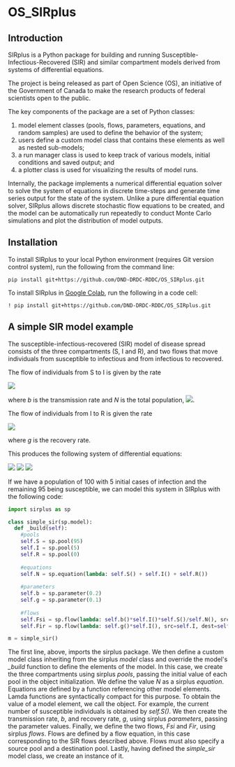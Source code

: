 # OS_SIRplus

## Introduction

SIRplus is a Python package for building and running Susceptible-Infectious-Recovered (SIR) and similar compartment models derived from systems of differential equations.

The project is being released as part of Open Science (OS), an initiative of the Government of Canada to make the research products of federal scientists open to the public.

The key components of the package are a set of Python classes:
 1. model element classes (pools, flows, parameters, equations, and random samples) are used to define the behavior of the system;
 1. users define a custom model class that contains these elements as well as nested sub-models;
 1. a run manager class is used to keep track of various models, initial conditions and saved output; and
 1. a plotter class is used for visualizing the results of model runs.

Internally, the package implements a numerical differential equation solver to solve the system of equations in discrete time-steps and generate time series output for the state of the system. Unlike a pure differential equation solver, SIRplus allows discrete stochastic flow equations to be created, and the model can be automatically run repeatedly to conduct Monte Carlo simulations and plot the distribution of model outputs.

## Installation

To install SIRplus to your local Python environment (requires Git version control system), run the following from the command line:

    pip install git+https://github.com/DND-DRDC-RDDC/OS_SIRplus.git

To install SIRplus in [Google Colab](https://colab.research.google.com), run the following in a code cell:

    ! pip install git+https://github.com/DND-DRDC-RDDC/OS_SIRplus.git


## A simple SIR model example

The susceptible-infectious-recovered (SIR) model of disease spread consists of the three compartments (S, I and R), and two flows that move individuals from susceptible to infectious and from infectious to recovered.

The flow of individuals from S to I is given by the rate

<img src="https://render.githubusercontent.com/render/math?math=F_{si}=bI\frac{S}{N}">

where *b* is the transmission rate and *N* is the total population, <img src="https://render.githubusercontent.com/render/math?math=S%2BI%2BR">.

The flow of individuals from I to R is given the rate

<img src="https://render.githubusercontent.com/render/math?math=F_{ir}=gI">

where *g* is the recovery rate.

This produces the following system of differential equations:

<img src="https://render.githubusercontent.com/render/math?math=\frac{dS}{dt}=-bI\frac{S}{N}">

<img src="https://render.githubusercontent.com/render/math?math=\frac{dI}{dt}=bI\frac{S}{N}-gI">

<img src="https://render.githubusercontent.com/render/math?math=\frac{dR}{dt}=gI">

If we have a population of 100 with 5 initial cases of infection and the remaining 95 being susceptible, we can model this system in SIRplus with the following code:

```python
import sirplus as sp

class simple_sir(sp.model):
  def _build(self):
    #pools
    self.S = sp.pool(95)
    self.I = sp.pool(5)
    self.R = sp.pool(0)
    
    #equations
    self.N = sp.equation(lambda: self.S() + self.I() + self.R())
    
    #parameters
    self.b = sp.parameter(0.2)
    self.g = sp.parameter(0.1)
    
    #flows
    self.Fsi = sp.flow(lambda: self.b()*self.I()*self.S()/self.N(), src=self.S, dest=self.I)
    self.Fir = sp.flow(lambda: self.g()*self.I(), src=self.I, dest=self.R)

m = simple_sir()
```

The first line, above, imports the sirplus package. We then define a custom model class inheriting from the sirplus *model* class and override the model's *_build* function to define the elements of the model. In this case, we create the three compartments using sirplus *pools*, passing the initial value of each pool in the object initialization. We define the value *N* as a sirplus *equation*. Equations are defined by a function referencing other model elements. Lamda functions are syntactically compact for this purpose. To obtain the value of a model element, we call the object. For example, the current number of susceptible individuals is obtained by *self.S()*. We then create the transmission rate, *b*, and recovery rate, *g*, using sirplus *parameters*, passing the parameter values. Finally, we define the two flows, *Fsi* and *Fir*, using sirplus *flows*. Flows are defined by a flow equation, in this case corresponding to the SIR flows described above. Flows must also specify a source pool and a destination pool. Lastly, having defined the *simple_sir* model class, we create an instance of it.




